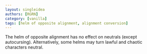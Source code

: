 ```yaml
---
layout: singleidea
authors: [RGRN]
category: [vanilla]
tags: [helm of opposite alignment, alignment conversion]
---
```

The helm of opposite alignment has no effect on neutrals (except autocursing). Alternatively, some helms may turn lawful and chaotic characters neutral.
